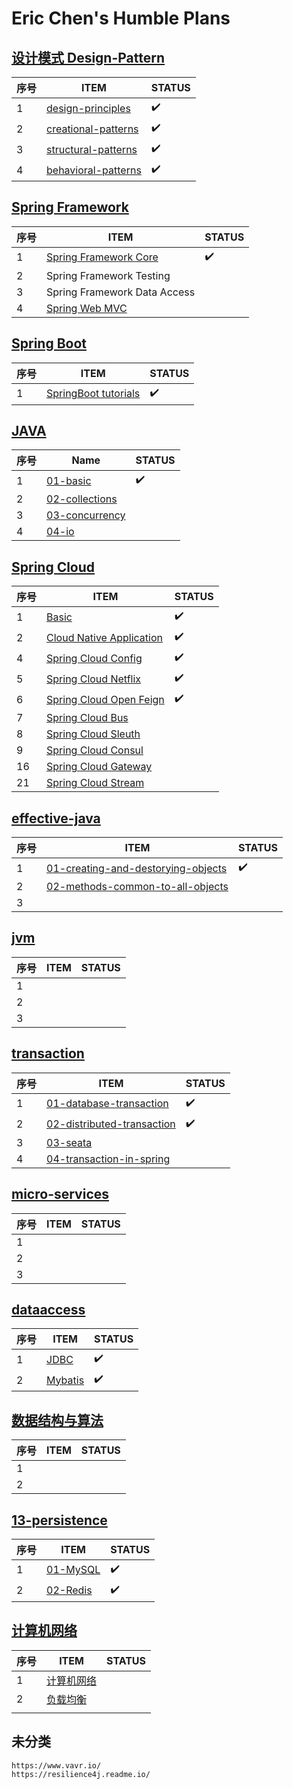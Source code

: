 # Eric Chen's Humble Plans

##  [设计模式 Design-Pattern](01-design-patterns) 

| 序号 | ITEM                                                         | STATUS |
| ---- | ------------------------------------------------------------ | ------ |
| 1    | [design-principles](01-design-patterns/01-design-principles) | ✔️      |
| 2    | [creational-patterns](01-design-patterns/02-creational-patterns) | ✔️      |
| 3    | [structural-patterns](01-design-patterns/03-structural-patterns) | ✔️      |
| 4    | [behavioral-patterns](01-design-patterns/04-behavioral-patterns) | ✔️      |

##  [Spring Framework](03-spring-boot-documentation) 

| 序号 | ITEM                                                         | STATUS |
| ---- | ------------------------------------------------------------ | ------ |
| 1    | [Spring Framework Core](02-spring-framework-documentation/02-core/README.md) | ✔️      |
| 2    | Spring Framework Testing                                     |        |
| 3    | Spring Framework Data Access                                 |        |
| 4    | [Spring Web MVC](02-spring-framework-documentation/05-web-servlet/README.md) |        |

##  [Spring Boot](03-spring-boot-documentation) 

| 序号 | ITEM                                                         | STATUS |
| ---- | ------------------------------------------------------------ | ------ |
| 1    | [SpringBoot tutorials](03-spring-boot-documentation/01-tutorials) | ✔️      |

## [JAVA](04-java) 

| 序号 | Name                                     | STATUS |
| ---- | ---------------------------------------- | ------ |
| 1    | [01-basic](04-java/01-basic)             | ✔️      |
| 2    | [02-collections](04-java/02-collections) |        |
| 3    | [03-concurrency](04-java/03-concurrency) |        |
| 4    | [04-io](04-java/04-io)                   |        |

##  [Spring Cloud](05-spring-cloud-documentation) 

| 序号 | ITEM                                                         | STATUS |
| ---- | ------------------------------------------------------------ | ------ |
| 1    | [Basic](05-spring-cloud-documentation/01-basic)              | ✔️      |
| 2    | [Cloud Native Application](05-spring-cloud-documentation/02-cloud-native-application/README.md) | ✔️      |
| 4    | [Spring Cloud Config](05-spring-cloud-documentation/04-spring-cloud-conig/README.md) | ✔️      |
| 5    | [Spring Cloud Netflix](05-spring-cloud-documentation/05-spring-cloud-netflix/README.md) | ✔️      |
| 6    | [Spring Cloud Open Feign](05-spring-cloud-documentation/06-spring-cloud-open-feign/README.md) | ✔️      |
| 7    | [Spring Cloud Bus](05-spring-cloud-documentation/07-spring-cloud-bus/README.md) |        |
| 8    | [Spring Cloud Sleuth](05-spring-cloud-documentation/08-spring-cloud-sleuth/README.md) |        |
| 9    | [Spring Cloud Consul](05-spring-cloud-documentation/09-spring-cloud-consul/README.md) |        |
| 16   | [Spring Cloud Gateway](05-spring-cloud-documentation/09-spring-cloud-consul/README.md) |        |
| 21   | [Spring Cloud Stream](05-spring-cloud-documentation/21-spring-cloud-stream/README.md) |        |

##  [effective-java](06-effective-java) 

| 序号 | ITEM                                                         | STATUS |
| ---- | ------------------------------------------------------------ | ------ |
| 1    | [01-creating-and-destorying-objects](06-effective-java/01-creating-and-destorying-objects) | ✔️      |
| 2    | [02-methods-common-to-all-objects](06-effective-java/02-methods-common-to-all-objects) |        |
| 3    |                                                              |        |

##  [jvm](07-jvm) 

| 序号 | ITEM | STATUS |
| ---- | ---- | ------ |
| 1    |      |        |
| 2    |      |        |
| 3    |      |        |



## [transaction](08-transaction) 

| 序号 | ITEM                                                         | STATUS |
| ---- | ------------------------------------------------------------ | ------ |
| 1    | [01-database-transaction](08-transaction/01-database-transaction) | ✔️      |
| 2    | [02-distributed-transaction](08-transaction/02-distributed-transaction) | ✔️      |
| 3    | [03-seata](08-transaction/03-seata)                          |        |
| 4    | [04-transaction-in-spring](08-transaction/04-transaction-in-spring) |        |

## [micro-services](09-micro-services) 

| 序号 | ITEM | STATUS |
| ---- | ---- | ------ |
| 1    |      |        |
| 2    |      |        |
| 3    |      |        |

## [dataaccess](10-data-access) 

| 序号 | ITEM                                           | STATUS |
| ---- | ---------------------------------------------- | ------ |
| 1    | [JDBC](10-data-access/01-jdbc/README.md)       | ✔️      |
| 2    | [Mybatis](10-data-access/02-mybatis/README.md) | ✔️      |

##  [数据结构与算法](11-data-structures-algorithms) 

| 序号 | ITEM | STATUS |
| ---- | ---- | ------ |
| 1    |      |        |
| 2    |      |        |

##  [13-persistence](13-persistence) 



| 序号 | ITEM                                | STATUS |
| ---- | ----------------------------------- | ------ |
| 1    | [01-MySQL](13-persistence/01-MySQL) | ✔️      |
| 2    | [02-Redis](13-persistence/02-Redis) | ✔️      |

##  [计算机网络](14-network) 

| 序号 | ITEM                                | STATUS |
| ---- | ----------------------------------- | ------ |
| 1    | [计算机网络](14-network/计算机网络) |        |
| 2    | [负载均衡](14-network/负载均衡)     |        |
|      |                                     |        |



## 未分类

```
https://www.vavr.io/
https://resilience4j.readme.io/
```

